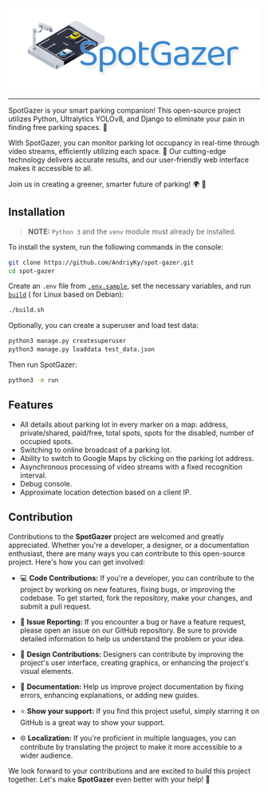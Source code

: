 <p align="center">
  <img src="Logo with text.png" alt="SpotGazer" />
</p>

---

SpotGazer is your smart parking companion! This open-source project utilizes Python, Ultralytics YOLOv8, and Django to eliminate your pain in finding free parking spaces. 😤

With SpotGazer, you can monitor parking lot occupancy in real-time through video streams, efficiently utilizing each space. 📡 Our cutting-edge technology delivers accurate results, and our user-friendly web interface makes it accessible to all.

Join us in creating a greener, smarter future of parking! 🌍 🌿

## Installation
> **NOTE:** `Python 3` and the `venv` module must already be installed.

To install the system, run the following commands in the console:

```bash
git clone https://github.com/AndriyKy/spot-gazer.git
cd spot-gazer
```

Create an `.env` file from [`.env.sample`](../.env.sample), set the necessary variables, and run [`build`](../build.sh) ( for Linux based on Debian):

```bash
./build.sh
```

Optionally, you can create a superuser and load test data:

```bash
python3 manage.py createsuperuser
python3 manage.py loaddata test_data.json
```

Then run SpotGazer:

```bash
python3 -m run
```

## Features
- All details about parking lot in every marker on a map: address, private/shared, paid/free, total spots, spots for the disabled, number of occupied spots.
- Switching to online broadcast of a parking lot.
- Ability to switch to Google Maps by clicking on the parking lot address.
- Asynchronous processing of video streams with a fixed recognition interval.
- Debug console.
- Approximate location detection based on a client IP.


## Contribution

Contributions to the **SpotGazer** project are welcomed and greatly appreciated. Whether you're a developer, a designer, or a documentation enthusiast, there are many ways you can contribute to this open-source project. Here's how you can get involved:

- 💻 **Code Contributions:** If you're a developer, you can contribute to the project by working on new features, fixing bugs, or improving the codebase. To get started, fork the repository, make your changes, and submit a pull request.

- 🐛 **Issue Reporting:** If you encounter a bug or have a feature request, please open an issue on our GitHub repository. Be sure to provide detailed information to help us understand the problem or your idea.

- 🎨 **Design Contributions:** Designers can contribute by improving the project's user interface, creating graphics, or enhancing the project's visual elements.

- 📖 **Documentation:** Help us improve project documentation by fixing errors, enhancing explanations, or adding new guides.

- ⭐ **Show your support:** If you find this project useful, simply starring it on GitHub is a great way to show your support.

- 🌐 **Localization:** If you're proficient in multiple languages, you can contribute by translating the project to make it more accessible to a wider audience.

We look forward to your contributions and are excited to build this project together. Let's make **SpotGazer** even better with your help! 🚀
